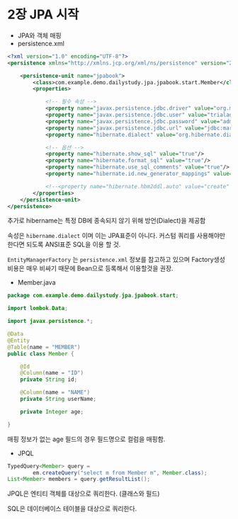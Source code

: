 # 2장 JPA 시작

- JPA와 객체 매핑
- persistence.xml
```xml
<?xml version="1.0" encoding="UTF-8"?>
<persistence xmlns="http://xmlns.jcp.org/xml/ns/persistence" version="2.1">

    <persistence-unit name="jpabook">
        <class>com.example.demo.dailystudy.jpa.jpabook.start.Member</class>
        <properties>

            <!-- 필수 속성 -->
            <property name="javax.persistence.jdbc.driver" value="org.mariadb.jdbc.Driver"/>
            <property name="javax.persistence.jdbc.user" value="trialadm"/>
            <property name="javax.persistence.jdbc.password" value="adm1234"/>
            <property name="javax.persistence.jdbc.url" value="jdbc:mariadb://210.205.15.124:3306/trial"/>
            <property name="hibernate.dialect" value="org.hibernate.dialect.MariaDB10Dialect"/>

            <!-- 옵션 -->
            <property name="hibernate.show_sql" value="true"/>
            <property name="hibernate.format_sql" value="true"/>
            <property name="hibernate.use_sql_comments" value="true"/>
            <property name="hibernate.id.new_generator_mappings" value="true"/>

            <!--<property name="hibernate.hbm2ddl.auto" value="create" />-->
        </properties>
    </persistence-unit>
</persistence>
```
추가로 hibername는 특정 DB에 종속되지 않기 위해 방언(Dialect)을 제공함

속성은 `hibername.dialect` 이며 이는 JPA표준이 아니다. 커스텀 쿼리를 사용해야만 한다면 되도록 ANSI표준 SQL을 이용 할 것.

`EntityManagerFactory` 는 `persistence.xml` 정보를 참고하고 있으며 Factory생성 비용은 매우 비싸기 때문에 Bean으로 등록해서 이용할것을 권장.

- Member.java
```java
package com.example.demo.dailystudy.jpa.jpabook.start;

import lombok.Data;

import javax.persistence.*;

@Data
@Entity
@Table(name = "MEMBER")
public class Member {

    @Id
    @Column(name = "ID")
    private String id;

    @Column(name = "NAME")
    private String userName;

    private Integer age;

}
```
매핑 정보가 없는 age 필드의 경우 필드명으로 컬럼을 매핑함.

- JPQL
```java
TypedQuery<Member> query = 
        em.createQuery("select m from Member m", Member.class);
List<Member> members = query.getResultList();
```
JPQL은 엔티티 객체를 대상으로 쿼리한다. (클래스와 필드)

SQL은 데이터베이스 테이블을 대상으로 쿼리한다.